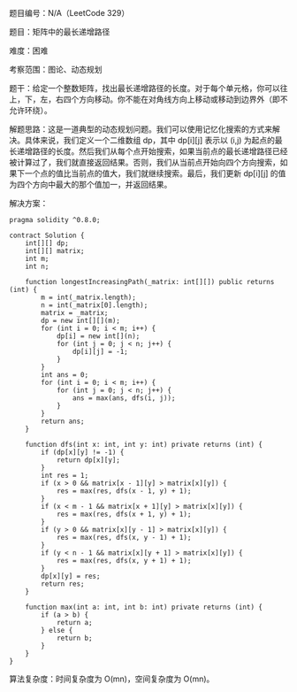 题目编号：N/A（LeetCode 329）

题目：矩阵中的最长递增路径

难度：困难

考察范围：图论、动态规划

题干：给定一个整数矩阵，找出最长递增路径的长度。对于每个单元格，你可以往上，下，左，右四个方向移动。你不能在对角线方向上移动或移动到边界外（即不允许环绕）。

解题思路：这是一道典型的动态规划问题。我们可以使用记忆化搜索的方式来解决。具体来说，我们定义一个二维数组 dp，其中 dp[i][j] 表示以 (i,j) 为起点的最长递增路径的长度。然后我们从每个点开始搜索，如果当前点的最长递增路径已经被计算过了，我们就直接返回结果。否则，我们从当前点开始向四个方向搜索，如果下一个点的值比当前点的值大，我们就继续搜索。最后，我们更新 dp[i][j] 的值为四个方向中最大的那个值加一，并返回结果。

解决方案：

```solidity
pragma solidity ^0.8.0;

contract Solution {
    int[][] dp;
    int[][] matrix;
    int m;
    int n;
    
    function longestIncreasingPath(_matrix: int[][]) public returns (int) {
        m = int(_matrix.length);
        n = int(_matrix[0].length);
        matrix = _matrix;
        dp = new int[][](m);
        for (int i = 0; i < m; i++) {
            dp[i] = new int[](n);
            for (int j = 0; j < n; j++) {
                dp[i][j] = -1;
            }
        }
        int ans = 0;
        for (int i = 0; i < m; i++) {
            for (int j = 0; j < n; j++) {
                ans = max(ans, dfs(i, j));
            }
        }
        return ans;
    }
    
    function dfs(int x: int, int y: int) private returns (int) {
        if (dp[x][y] != -1) {
            return dp[x][y];
        }
        int res = 1;
        if (x > 0 && matrix[x - 1][y] > matrix[x][y]) {
            res = max(res, dfs(x - 1, y) + 1);
        }
        if (x < m - 1 && matrix[x + 1][y] > matrix[x][y]) {
            res = max(res, dfs(x + 1, y) + 1);
        }
        if (y > 0 && matrix[x][y - 1] > matrix[x][y]) {
            res = max(res, dfs(x, y - 1) + 1);
        }
        if (y < n - 1 && matrix[x][y + 1] > matrix[x][y]) {
            res = max(res, dfs(x, y + 1) + 1);
        }
        dp[x][y] = res;
        return res;
    }
    
    function max(int a: int, int b: int) private returns (int) {
        if (a > b) {
            return a;
        } else {
            return b;
        }
    }
}
```

算法复杂度：时间复杂度为 O(mn)，空间复杂度为 O(mn)。